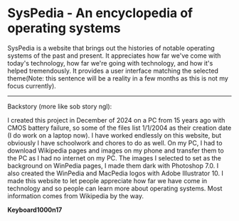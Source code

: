 # SysPedia - An encyclopedia of operating systems

SysPedia is a website that brings out the histories of notable operating systems of the past and present. It appreciates how far we've come with today's technology, how far we're going with technology, and how it's helped tremendously. It provides a user interface matching the selected theme(Note: this sentence will be a reality in a few months as this is not my focus currently).

---

Backstory (more like sob story ngl):

I created this project in December of 2024 on a PC from 15 years ago with CMOS battery failure, so some of the files list 1/1/2004 as their creation date (I do work on a laptop now). I have worked endlessly on this website, but obviously I have schoolwork and chores to do as well. On my PC, I had to download Wikipedia pages and images on my phone and transfer them to the PC as I had no internet on my PC. The images I selected to set as the background on WinPedia pages, I made them dark with Photoshop 7.0. I also created the WinPedia and MacPedia logos with Adobe Illustrator 10. I made this website to let people appreciate how far we have come in technology and so people can learn more about operating systems. Most information comes from Wikipedia by the way.

**Keyboard1000n17**